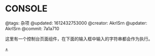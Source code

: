 # CONSOLE

@tags: 杂项
@updated: 1612432753000
@creator: AkrISrn
@updater: AkrISrn
@commit: 7a1a710

这里有一个控制台页面组件，在下面的输入框中输入的字符串都会作为[](/zh/docs/inline-script.md "#")执行。

[+](/snippets/console.md)
